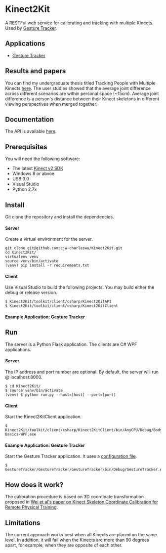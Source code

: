# Kinect2Kit
A RESTFul web service for calibrating and tracking with multiple Kinects. Used by [Gesture Tracker][1].

## Applications
* [Gesture Tracker](https://github.com/cjw-charleswu/GestureTracker)


## Results and papers
You can find my undergraduate thesis titled Tracking People with Multiple Kinects [here][2]. The user studies showed that the average joint difference across different scenarios are within personal space (~15cm). Average joint difference is a person's distance between their Kinect skeletons in different viewing perspectives when merged together.


## Documentation
The API is available [here](http://cjw-charleswu.github.io/Kinect2Kit/).


## Prerequisites
You will need the following software:

- The latest [Kinect v2 SDK][3]
- Windows 8 or abvoe
- USB 3.0
- Visual Studio
- Python 2.7x


## Install
Git clone the repository and install the dependencies.

#### Server
Create a virtual environment for the server.

    git clone git@github.com:cjw-charleswu/Kinect2Kit.git
    cd Kinect2Kit/
    virtualenv venv
    source venv/bin/activate
    (venv) pip install -r requirements.txt

#### Client
Use Visual Studio to build the following projects. You may build either the debug or release version. 

    $ Kinect2Kit/toolkit/client/csharp/Kinect2KitAPI
    $ Kinect2Kit/toolkit/client/csharp/Kinect2KitClient

#### Example Application: Gesture Tracker



## Run
The server is a Python Flask application. The clients are C# WPF applications.

#### Server
The IP address and port number are optional.  By default, the server will run @ localhost:8000.

	$ cd Kinect2Kit/
    $ source venv/bin/activate
    (venv) $ python run.py --host=[host] --port=[port]

#### Client
Start the Kinect2KitClient application.

    $ Kinect2Kit/toolkit/client/csharp/Kinect2KitClient/bin/AnyCPU/Debug/Body-Basics-WPF.exe

#### Example Application: Gesture Tracker
Start the Gesture Tracker application. It uses a [configuration file][4].
	
	$ GestureTracker/GestureTracker/GestureTracker/bin/Debug/GestureTracker.exe
	

## How does it work?
The calibration procedure is based on 3D coordinate transformation proposed in [Wei et al's paper on Kinect Skeleton Coordinate Calibration for Remote Physical Training][5].

## Limitations
The current approach works best when all Kinects are placed on the same level. In addition, it will fail when the Kinects are more than 90 degrees apart, for example, when they are opposite of each other.

[1]: https://github.com/cjw-charleswu/GestureTracker
[2]: https://github.com/cjw-charleswu/KinectMultiTrack/blob/master/Deliverables/Report/Final/thesis.pdf
[3]: https://www.microsoft.com/en-us/kinectforwindows/develop/
[4]: http://cjw-charleswu.github.io/Kinect2Kit/#docs/api/configuration/configuration
[5]: http://www.thinkmind.org/download.php?articleid=mmedia_2014_4_20_50039